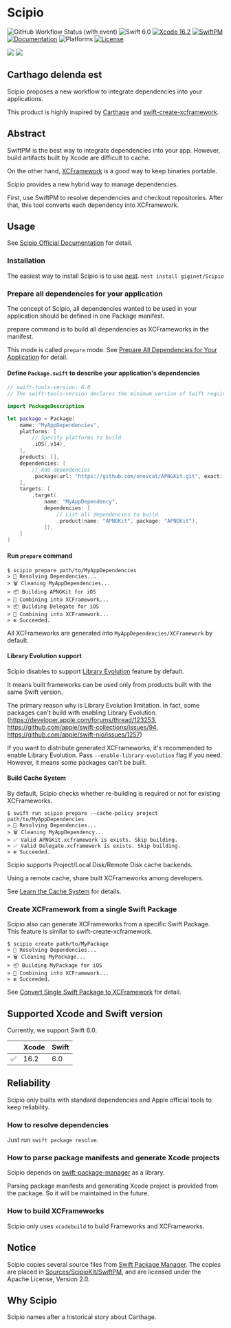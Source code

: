 # Scipio

![GitHub Workflow Status (with event)](https://img.shields.io/github/actions/workflow/status/giginet/Scipio/tests.yml?style=flat-square&logo=github)
![Swift 6.0](https://img.shields.io/badge/Swift-6.0-FA7343?logo=swift&style=flat-square)
[![Xcode 16.2](https://img.shields.io/badge/Xcode-16.2-16C5032a?style=flat-square&logo=xcode&link=https%3A%2F%2Fdeveloper.apple.com%2Fxcode%2F)](https://developer.apple.com/xcode/)
[![SwiftPM](https://img.shields.io/badge/SwiftPM-compatible-green?logo=swift&style=flat-square)](https://swift.org/package-manager/) 
[![Documentation](https://img.shields.io/badge/Documentation-available-green?style=flat-square)](https://giginet.github.io/Scipio/documentation/scipio/)
![Platforms](https://img.shields.io/badge/Platform-iOS%7CmacOS%7CwatchOS%7CtvOS%7CvisionOS-lightgray?logo=apple&style=flat-square)
[![License](https://img.shields.io/badge/License-MIT-darkgray?style=flat-square)
](https://github.com/giginet/Scipio/blob/main/LICENSE.md)

[![](https://img.shields.io/endpoint?url=https%3A%2F%2Fswiftpackageindex.com%2Fapi%2Fpackages%2Fgiginet%2FScipio%2Fbadge%3Ftype%3Dswift-versions)](https://swiftpackageindex.com/giginet/Scipio)
[![](https://img.shields.io/endpoint?url=https%3A%2F%2Fswiftpackageindex.com%2Fapi%2Fpackages%2Fgiginet%2FScipio%2Fbadge%3Ftype%3Dplatforms)](https://swiftpackageindex.com/giginet/Scipio)

## Carthago delenda est

Scipio proposes a new workflow to integrate dependencies into your applications.

This product is highly inspired by [Carthage](https://github.com/Carthage/Carthage) and [swift-create-xcframework](https://github.com/unsignedapps/swift-create-xcframework).

## Abstract

SwiftPM is the best way to integrate dependencies into your app.
However, build artifacts built by Xcode are difficult to cache.

On the other hand, [XCFramework](https://developer.apple.com/videos/play/wwdc2019/416/) is a good way to keep binaries portable.

Scipio provides a new hybrid way to manage dependencies.

First, use SwiftPM to resolve dependencies and checkout repositories. After that, this tool converts each dependency into XCFramework.

## Usage

See [Scipio Official Documentation](https://giginet.github.io/Scipio/documentation/scipio) for detail.

### Installation

The easiest way to install Scipio is to use [nest](https://github.com/mtj0928/nest).
`nest install giginet/Scipio`

### Prepare all dependencies for your application

The concept of Scipio, all dependencies wanted to be used in your application should be defined in one Package manifest.

prepare command is to build all dependencies as XCFrameworks in the manifest.

This mode is called `prepare` mode. See [Prepare All Dependencies for Your Application](https://giginet.github.io/Scipio/documentation/scipio/prepare-cache-for-applications) for detail.

#### Define `Package.swift` to describe your application's dependencies

```swift
// swift-tools-version: 6.0
// The swift-tools-version declares the minimum version of Swift required to build this package.

import PackageDescription

let package = Package(
    name: "MyAppDependencies",
    platforms: [
        // Specify platforms to build
        .iOS(.v14),
    ],
    products: [],
    dependencies: [
        // Add dependencies
        .package(url: "https://github.com/onevcat/APNGKit.git", exact: "2.2.1"),
    ],
    targets: [
        .target(
            name: "MyAppDependency",
            dependencies: [
                // List all dependencies to build
                .product(name: "APNGKit", package: "APNGKit"),
            ]),
    ]
)

```

#### Run `prepare` command

```
$ scipio prepare path/to/MyAppDependencies
> 🔁 Resolving Dependencies...
> 🗑️ Cleaning MyAppDependencies...
> 📦 Building APNGKit for iOS
> 🚀 Combining into XCFramework...
> 📦 Building Delegate for iOS
> 🚀 Combining into XCFramework...
> ❇️ Succeeded.
```

All XCFrameworks are generated into `MyAppDependencies/XCFramework` by default.

#### Library Evolution support

Scipio disables to support [Library Evolution](https://www.swift.org/blog/library-evolution/) feature by default.

It means built frameworks can be used only from products built with the same Swift version.

The primary reason why is Library Evolution limitation. 
In fact, some packages can't build with enabling Library Evolution. (https://developer.apple.com/forums/thread/123253, https://github.com/apple/swift-collections/issues/94, https://github.com/apple/swift-nio/issues/1257)

If you want to distribute generated XCFrameworks, it's recommended to enable Library Evolution. Pass `--enable-library-evolution` flag if you need.
However, it means some packages can't be built.

#### Build Cache System

By default, Scipio checks whether re-building is required or not for existing XCFrameworks.

```
$ swift run scipio prepare --cache-policy project path/to/MyAppDependencies
> 🔁 Resolving Dependencies...
> 🗑️ Cleaning MyAppDependency...
> ✅ Valid APNGKit.xcframework is exists. Skip building.
> ✅ Valid Delegate.xcframework is exists. Skip building.
> ❇️ Succeeded.
```

Scipio supports Project/Local Disk/Remote Disk cache backends.

Using a remote cache, share built XCFrameworks among developers.

See [Learn the Cache System](https://giginet.github.io/Scipio/documentation/scipio/cache-system) for details.

### Create XCFramework from a single Swift Package

Scipio also can generate XCFrameworks from a specific Swift Package. This feature is similar to swift-create-xcframework.

```
$ scipio create path/to/MyPackage
> 🔁 Resolving Dependencies...
> 🗑️ Cleaning MyPackage...
> 📦 Building MyPackage for iOS
> 🚀 Combining into XCFramework...
> ❇️ Succeeded.
```

See [Convert Single Swift Package to XCFramework](https://giginet.github.io/Scipio/documentation/scipio/create-frameworks) for detail.

## Supported Xcode and Swift version

Currently, we support Swift 6.0.

|    | Xcode      | Swift |
|----|------------|-------|
| ✅ | 16.2       | 6.0  |

## Reliability

Scipio only builts with standard dependencies and Apple official tools to keep reliability.

### How to resolve dependencies

Just run `swift package resolve`.

### How to parse package manifests and generate Xcode projects

Scipio depends on [swift-package-manager](https://github.com/apple/swift-package-manager) as a library.

Parsing package manifests and generating Xcode project is provided from the package. So it will be maintained in the future.

### How to build XCFrameworks

Scipio only uses `xcodebuild` to build Frameworks and XCFrameworks.

## Notice

Scipio copies several source files from [Swift Package Manager](https://github.com/apple/swift-package-manager).
The copies are placed in [Sources/ScipioKit/SwiftPM](https://github.com/giginet/Scipio/tree/main/Sources/ScipioKit/SwiftPM),
and are licensed under the Apache License, Version 2.0.

## Why Scipio

Scipio names after a historical story about Carthage.

